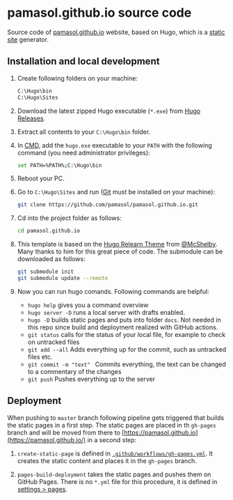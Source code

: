 # pamasol.github.io source code
Source code of [pamasol.github.io](https://pamasol.github.io/) website, based on Hugo, which is a [static site](https://en.wikipedia.org/wiki/Static_web_page) generator.

## Installation and local development

1. Create following folders on your machine:

    ```bash
    C:\Hugo\bin
    C:\Hugo\Sites
    ```

2. Download the latest zipped Hugo executable (`*.exe`) from [Hugo Releases](https://github.com/gohugoio/hugo/releases/).

3. Extract all contents to your `C:\Hugo\bin` folder.

4. In [CMD](https://en.wikipedia.org/wiki/Cmd.exe), add the `hugo.exe` executable to your `PATH` with the following command (you need administrator privileges):

    ```bash
    set PATH=%PATH%;C:\Hugo\bin
    ```

5. Reboot your PC.

6. Go to `C:\Hugo\Sites` and run ([Git](https://git-scm.com/downloads) must be installed on your machine):

    ```bash
    git clone https://github.com/pamasol/pamasol.github.io.git
    ```

7. Cd into the project folder as follows:

    ```bash
    cd pamasol.github.io
    ```

8. This template is based on the [Hugo Relearn Theme](https://github.com/McShelby/hugo-theme-relearn) from [@McShelby](https://github.com/McShelby). Many thanks to him for this great piece of code. The submodule can be downloaded as follows:

    ```bash
    git submodule init
    git submodule update --remote
    ```

9. Now you can run hugo comands. Following commands are helpful:
    * `hugo help` gives you a command overview
    * `hugo server -D` runs a local server with drafts enabled.
    * `hugo -D` builds static pages and puts into folder `docs`. Not needed in this repo since build and deployment realized with GitHub actions.
    * `git status` calls for the status of your local file, for example to check on untracked files
    * `git add --all` Adds everything up for the commit, such as untracked files etc.
    * `git commit -m "text" ` Commits everything, the text can be changed to a commentary of the changes
    * `git push` Pushes everything up to the server

## Deployment

When pushing to `master` branch following pipeline gets triggered that builds the static pages in a first step. The static pages are placed in th `gh-pages` branch and will be moved from there to [https://pamasol.github.io](https://pamasol.github.io/) in a second step:

1. `create-static-page` is defined in [`.github/workflows/gh-pages.yml`](https://github.com/pamasol/pamasol.github.io/blob/main/.github/workflows/gh-pages.yml). It creates the static content and places it in the `gh-pages` branch.

2. `pages-build-deployment` takes the static pages and pushes them on GitHub Pages. There is no `*.yml` file for this procedure, it is defined in [settings > pages](https://github.com/pamasol/pamasol.github.io/settings/pages).
